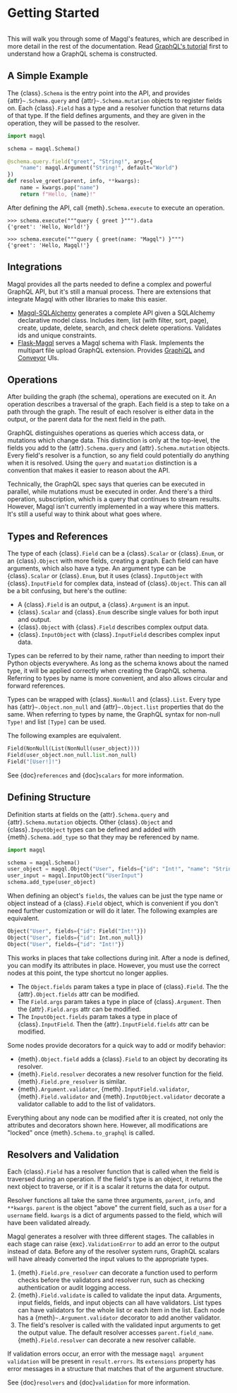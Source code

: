 Getting Started
===============

```{currentmodule} magql
```

This will walk you through some of Magql's features, which are described in more
detail in the rest of the documentation. Read [GraphQL's tutorial][gt] first to
understand how a GraphQL schema is constructed.

[gt]: https://graphql.org/learn/


A Simple Example
----------------

The {class}`.Schema` is the entry point into the API, and provides
{attr}`~.Schema.query` and {attr}`~.Schema.mutation` objects to register fields
on. Each {class}`.Field` has a type and a resolver function that returns data of
that type. If the field defines arguments, and they are given in the operation,
they will be passed to the resolver.

```python
import magql

schema = magql.Schema()

@schema.query.field("greet", "String!", args={
    "name": magql.Argument("String!", default="World")
})
def resolve_greet(parent, info, **kwargs):
    name = kwargs.pop("name")
    return f"Hello, {name}!"
```

After defining the API, call {meth}`.Schema.execute` to execute an operation.

```pycon
>>> schema.execute("""query { greet }""").data
{'greet': 'Hello, World!'}

>>> schema.execute("""query { greet(name: "Magql") }""")
{'greet': 'Hello, Magql!'}
```


Integrations
------------

Magql provides all the parts needed to define a complex and powerful GraphQL
API, but it's still a manual process. There are extensions that integrate Magql
with other libraries to make this easier.

-   [Magql-SQLAlchemy][] generates a complete API given a SQLAlchemy declarative
    model class. Includes item, list (with filter, sort, page), create, update,
    delete, search, and check delete operations. Validates ids and unique
    constraints.
-   [Flask-Magql][] serves a Magql schema with Flask. Implements the multipart
    file upload GraphQL extension. Provides [GraphiQL][] and [Conveyor][] UIs.

[magql-sqlalchemy]: https://github.com/autoinvent/magql-sqlalchemy/
[flask-magql]: https://github.com/autoinvent/flask-magql/
[GraphiQL]: https://github.com/graphql/graphiql/
[Conveyor]: https://github.com/autoinvent/conveyor/


Operations
----------

After building the graph (the schema), operations are executed on it. An
operation describes a traversal of the graph. Each field is a step to take on a
path through the graph. The result of each resolver is either data in the
output, or the parent data for the next field in the path.

GraphQL distinguishes operations as queries which access data, or mutations
which change data. This distinction is only at the top-level, the fields you add
to the {attr}`.Schema.query` and {attr}`.Schema.mutation` objects. Every field's
resolver is a function, so any field could potentially do anything when it is
resolved. Using the `query` and `muatation` distinction is a convention that
makes it easier to reason about the API.

Technically, the GraphQL spec says that queries can be executed in parallel,
while mutations must be executed in order. And there's a third operation,
subscription, which is a query that continues to stream results. However, Magql
isn't currently implemented in a way where this matters. It's still a useful way
to think about what goes where.


Types and References
--------------------

The type of each {class}`.Field` can be a {class}`.Scalar` or {class}`.Enum`, or
an {class}`.Object` with more fields, creating a graph. Each field can have
arguments, which also have a type. An argument type can be {class}`.Scalar` or
{class}`.Enum`, but it uses {class}`.InputObject` with {class}`.InputField` for
complex data, instead of {class}`.Object`. This can all be a bit confusing, but
here's the outline:

-   A {class}`.Field` is an output, a {class}`.Argument` is an input.
-   {class}`.Scalar` and {class}`.Enum` describe single values for both input
    and output.
-   {class}`.Object` with {class}`.Field` describes complex output data.
-   {class}`.InputObject` with {class}`.InputField` describes complex input
    data.

Types can be referred to by their name, rather than needing to import their
Python objects everywhere. As long as the schema knows about the named type, it
will be applied correctly when creating the GraphQL schema. Referring to types
by name is more convenient, and also allows circular and forward references.

Types can be wrapped with {class}`.NonNull` and {class}`.List`. Every type has
{attr}`~.Object.non_null` and {attr}`~.Object.list` properties that do the same.
When referring to types by name, the GraphQL syntax for non-null `Type!` and
list `[Type]` can be used.

The following examples are equivalent.

```python
Field(NonNull(List(NonNull(user_object))))
Field(user_object.non_null.list.non_null)
Field("[User!]!")
```

See {doc}`references` and {doc}`scalars` for more information.


Defining Structure
------------------

Definition starts at fields on the {attr}`.Schema.query` and
{attr}`.Schema.mutation` objects. Other {class}`.Object` and
{class}`.InputObject` types can be defined and added with
{meth}`.Schema.add_type` so that they may be referenced by name.

```python
import magql

schema = magql.Schema()
user_object = magql.Object("User", fields={"id": "Int!", "name": "String!"})
user_input = magql.InputObject("UserInput")
schema.add_type(user_object)
```

When defining an object's `fields`, the values can be just the type name or
object instead of a {class}`.Field` object, which is convenient if you don't
need further customization or will do it later. The following examples are
equivalent.

```python
Object("User", fields={"id": Field("Int!")})
Object("User", fields={"id": Int.non_null})
Object("User", fields={"id": "Int!"})
```

This works in places that take collections during init. After a node is defined,
you can modify its attributes in place. However, you must use the correct nodes
at this point, the type shortcut no longer applies.

-   The `Object.fields` param takes a type in place of {class}`.Field`. The the
    {attr}`.Object.fields` attr can be modified.
-   The `Field.args` param takes a type in place of {class}`.Argument`. Then the
    {attr}`.Field.args` attr can be modified.
-   The `InputObject.fields` param takes a type in place of
    {class}`.InputField`. Then the {attr}`.InputField.fields` attr can be
    modified.

Some nodes provide decorators for a quick way to add or modify behavior:

-   {meth}`.Object.field` adds a {class}`.Field` to an object by decorating its
    resolver.
-   {meth}`.Field.resolver` decorates a new resolver function for the field.
    {meth}`.Field.pre_resolver` is similar.
-   {meth}`.Argument.validator`, {meth}`.InputField.validator`,
    {meth}`.Field.validator` and {meth}`.InputObject.validator` decorate a
    validator callable to add to the list of validators.

Everything about any node can be modified after it is created, not only the
attributes and decorators shown here. However, all modifications are "locked"
once {meth}`.Schema.to_graphql` is called.


Resolvers and Validation
------------------------

Each {class}`.Field` has a resolver function that is called when the field is
traversed during an operation. If the field's type is an object, it returns the
next object to traverse, or if it is a scalar it returns the data for output.

Resolver functions all take the same three arguments, `parent`, `info`, and
`**kwargs`. `parent` is the object "above" the current field, such as a `User`
for a `username` field. `kwargs` is a dict of arguments passed to the field,
which will have been validated already.

Magql generates a resolver with three different stages. The callables in each
stage can raise {exc}`.ValidationError` to add an error to the output instead of
data. Before any of the resolver system runs, GraphQL scalars will have already
converted the input values to the appropriate types.

1.  {meth}`.Field.pre_resolver` can decorate a function used to perform checks
    before the validators and resolver run, such as checking authentication or
    audit logging access.
2.  {meth}`.Field.validate` is called to validate the input data. Arguments,
    input fields, fields, and input objects can all have validators. List types
    can have validators for the whole list or each item in the list. Each node
    has a {meth}`~.Argument.validator` decorator to add another validator.
3.  The field's resolver is called with the validated input arguments to get the
    output value. The default resolver accesses `parent.field_name`.
    {meth}`.Field.resolver` can decorate a new resolver callable.

If validation errors occur, an error with the message `magql argument
validation` will be present in `result.errors`. Its `extensions` property has
error messages in a structure that matches that of the argument structure.

See {doc}`resolvers` and {doc}`validation` for more information.
